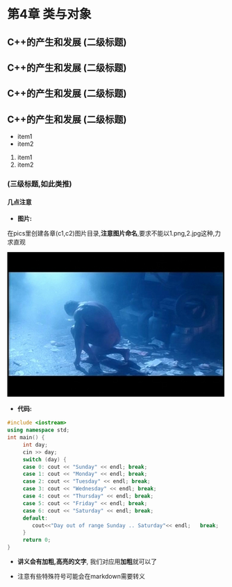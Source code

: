 # 第4章 类与对象


## C++的产生和发展 (二级标题)


## C++的产生和发展 (二级标题)


## C++的产生和发展 (二级标题)


## C++的产生和发展 (二级标题)



- item1
- item2


1. item1
2. item2

### (三级标题,如此类推)

#### 几点注意
- **图片:**

在pics里创建各章(c1,c2)图片目录,**注意图片命名**,要求不能以1.png,2.jpg这种,力求直观

![这是一个图片](../pics/test/terminator.jpg)
- **代码:**
```cpp
#include <iostream>
using namespace std;
int main() {
     int day;
     cin >> day;
     switch (day) {
     case 0: cout << "Sunday" << endl; break;
     case 1: cout << "Monday" << endl; break;
     case 2: cout << "Tuesday" << endl; break;
     case 3: cout << "Wednesday" << endl; break;
     case 4: cout << "Thursday" << endl; break;
     case 5: cout << "Friday" << endl; break;
     case 6: cout << "Saturday" << endl; break;
     default:
        cout<<"Day out of range Sunday .. Saturday"<< endl;   break;
     }
     return 0;
}
```
- **讲义会有加粗,高亮的文字**, 我们对应用**加粗**就可以了

- 注意有些特殊符号可能会在markdown需要转义
